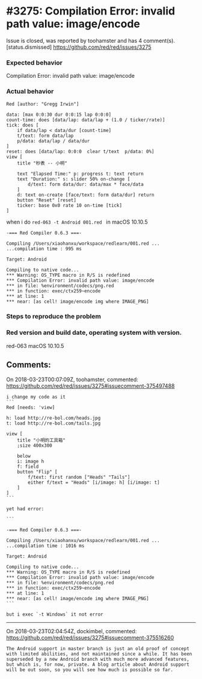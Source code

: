 
#3275: Compilation Error: invalid path value: image/encode
================================================================================
Issue is closed, was reported by toohamster and has 4 comment(s).
[status.dismissed]
<https://github.com/red/red/issues/3275>

### Expected behavior
Compilation Error: invalid path value: image/encode

### Actual behavior
```
Red [author: "Gregg Irwin"]

data: [max 0:0:30 dur 0:0:15 lap 0:0:0]
count-time: does [data/lap: data/lap + (1.0 / ticker/rate)]
tick: does [
	if data/lap < data/dur [count-time]
	t/text: form data/lap
	p/data: data/lap / data/dur
]
reset: does [data/lap: 0:0:0  clear t/text  p/data: 0%]
view [
    title "秒表 -- 小明"

	text "Elapsed Time:" p: progress t: text return
	text "Duration:" s: slider 50% on-change [
		d/text: form data/dur: data/max * face/data
	]
	d: text on-create [face/text: form data/dur] return
	button "Reset" [reset]
	ticker: base 0x0 rate 10 on-time [tick]
]
```
when i do `red-063 -t Android 001.red ` in macOS 10.10.5 
```
-=== Red Compiler 0.6.3 ===- 

Compiling /Users/xiaohanxu/workspace/redlearn/001.red ...
...compilation time : 995 ms

Target: Android 

Compiling to native code...
*** Warning: OS_TYPE macro in R/S is redefined
*** Compilation Error: invalid path value: image/encode 
*** in file: %environment/codecs/png.red 
*** in function: exec/ctx259~encode
*** at line: 1 
*** near: [as cell! image/encode img where IMAGE_PNG]
```

### Steps to reproduce the problem
### Red version and build date, operating system with version.
red-063
macOS 10.10.5 



Comments:
--------------------------------------------------------------------------------

On 2018-03-23T00:07:09Z, toohamster, commented:
<https://github.com/red/red/issues/3275#issuecomment-375497488>

    i change my code as it
    ```
    Red [needs: 'view]
    
    h: load http://re-bol.com/heads.jpg
    t: load http://re-bol.com/tails.jpg
    
    view [
        title "小明的工具箱"
        ;size 400x300
        
        below
        i: image h
        f: field
        button "Flip" [
            f/text: first random ["Heads" "Tails"]
            either f/text = "Heads" [i/image: h] [i/image: t] 
        ]
    ]
    ```
    
    yet had error:
    
    ```
    
    -=== Red Compiler 0.6.3 ===- 
    
    Compiling /Users/xiaohanxu/workspace/redlearn/001.red ...
    ...compilation time : 1016 ms
    
    Target: Android 
    
    Compiling to native code...
    *** Warning: OS_TYPE macro in R/S is redefined
    *** Compilation Error: invalid path value: image/encode 
    *** in file: %environment/codecs/png.red 
    *** in function: exec/ctx259~encode
    *** at line: 1 
    *** near: [as cell! image/encode img where IMAGE_PNG]
    ```
    
    but i exec `-t Windows` it not error

--------------------------------------------------------------------------------

On 2018-03-23T02:04:54Z, dockimbel, commented:
<https://github.com/red/red/issues/3275#issuecomment-375516260>

    The Android support in master branch is just an old proof of concept with limited abilities, and not maintained since a while. It has been superseded by a new Android branch with much more advanced features, but which is, for now, private. A blog article about Android support will be out soon, so you will see how much is possible so far.

